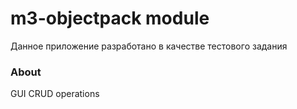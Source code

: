 # m3-objectpack module
Данное приложение разработано в качестве тестового задания
### About
GUI CRUD operations
